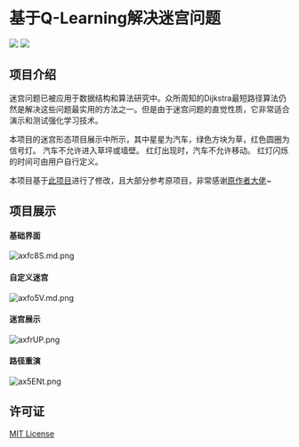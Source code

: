 # 基于Q-Learning解决迷宫问题

<p><image src="https://img.shields.io/badge/强化学习-Q--Learning-brightgreen.svg"></image>  <image src="https://img.shields.io/badge/智能驾驶-Autonomous_Driving-orange.svg"></image>
</p>


## 项目介绍

迷宫问题已被应用于数据结构和算法研究中。众所周知的Dijkstra最短路径算法仍然是解决这些问题最实用的方法之一。但是由于迷宫问题的直觉性质，它非常适合演示和测试强化学习技术。

本项目的迷宫形态项目展示中所示，其中星星为汽车，绿色方块为草，红色圆圈为信号灯。
汽车不允许进入草坪或墙壁。
红灯出现时，汽车不允许移动。
红灯闪烁的时间可由用户自行定义。

本项目基于[此项目](https://github.com/urkax/Maze-solver-using-reinforcement-learning)进行了修改，且大部分参考原项目，非常感谢[原作者大佬](https://github.com/urkax)~

## 项目展示

#### **基础界面**

![axfc8S.md.png](https://s1.ax1x.com/2020/08/12/axfc8S.md.png)

#### 自定义迷宫

![axfo5V.md.png](https://s1.ax1x.com/2020/08/12/axfo5V.md.png)

#### 迷宫展示

![axfrUP.png](https://s1.ax1x.com/2020/08/12/axfrUP.png)

#### 路径重演

![ax5ENt.png](https://s1.ax1x.com/2020/08/12/ax5ENt.png)

## 许可证

[MIT License](https://github.com/Mahongsheng/qlearning_maze/LICENSE)
